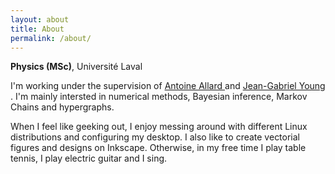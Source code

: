 ```yaml
---
layout: about
title: About
permalink: /about/
---
```


<b>Physics (MSc)</b>, Université Laval

I'm working under the supervision of <a href="https://antoineallard.github.io"> Antoine Allard </a>
and <a href="https://www.jgyoung.ca"> Jean-Gabriel Young </a>. I'm mainly intersted in numerical methods, Bayesian inference, Markov Chains and hypergraphs.

When I feel like geeking out, I enjoy messing around with different Linux distributions and configuring my desktop. I also like to create vectorial figures and designs on Inkscape. Otherwise, in my free time I play table tennis, I play electric guitar and I sing.
